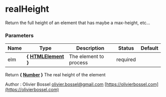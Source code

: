 # realHeight

Return the full height of an element that has maybe a max-height, etc...

### Parameters

| Name | Type                                                                             | Description            | Status   | Default |
| ---- | -------------------------------------------------------------------------------- | ---------------------- | -------- | ------- |
| elm  | **{ [HTMLElement](https://developer.mozilla.org/fr/docs/Web/API/HTMLElement) }** | The element to process | required |

Return **{ [Number](https://developer.mozilla.org/fr/docs/Web/JavaScript/Reference/Objets_globaux/Number) }** The real height of the element

Author : Olivier Bossel [olivier.bossel@gmail.com](mailto:olivier.bossel@gmail.com) [https://olivierbossel.com](https://olivierbossel.com)
